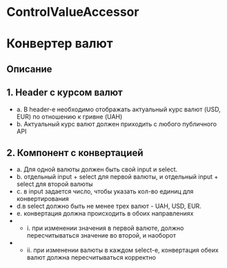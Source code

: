 # ControlValueAccessor

# Конвертер валют

## Описание


## 1. Header с курсом валют

- a. В header-е необходимо отображать актуальный курс валют (USD, EUR) по отношению к гривне (UAH)
- b. Актуальный курс валют должен приходить с любого публичного API

## 2. Компонент с конвертацией

- a. Для одной валюты должен быть свой input и select.
- b. отдельный input + select для первой валюты, и отдельный input + select для второй валюты
- c. в input задается число, чтобы указать кол-во единиц для конвертирования
- d.в select должно быть не менее трех валют - UAH, USD, EUR.
- e. конвертация должна происходить в обоих направлениях 
 - - i. при изменении значения в первой валюте, должно пересчитываться значение во второй, и наоборот
 - - ii. при изменении валюты в каждом select-е, конвертация обеих валют должна пересчитываться корректно

